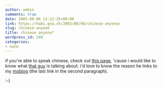 ```yaml
---
author: admin
comments: true
date: 2003-08-06 13:12:35+00:00
link: https://habi.gna.ch/2003/08/06/chinese-anyone/
slug: chinese-anyone
title: chinese anyone?
wordpress_id: 249
categories:
- none
---
```


if you're able to speak chinese, check out [this page](http://blog.schee.info/archives/001563.html), 'cause i would like to know  what [that guy](http://blog.schee.info/) is talking about.
i'd love to know the reason he links to my [moblog](http://habi.bild.li/) (the last link in the second paragraph).

:-)

